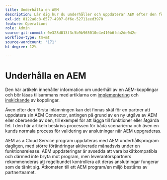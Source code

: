 ```yaml
---
title: Underhålla en AEM
description: Lär dig hur du underhåller och uppdaterar AEM efter den första överföringen.
exl-id: 8122a8c8-6577-4907-8f6e-52711eed3970
feature: Operations
role: Admin
source-git-commit: 0e328d013f3c5b9b965010e4e410b6fda2de042e
workflow-type: tm+mt
source-wordcount: '171'
ht-degree: 12%

---
```


Underhålla en AEM
============================

Den här artikeln innehåller information om underhåll av en AEM-kopplingar och bör läsas tillsammans med artiklarna om [implementering](implement.md) och [inskickande](submit.md) av kopplingar.

Även efter den första inlämningen kan det finnas skäl för en partner att uppdatera sin AEM Connector, antingen på grund av en ny utgåva av AEM eller oberoende av den, till exempel för att lägga till funktioner eller åtgärda fel. I den här artikeln beskrivs processen för båda scenarierna och även en kunds normala process för validering av anslutningar när AEM uppgraderas.

AEM as a Cloud Service program uppdateras med AEM underhållsprogram dagligen, med större förändringar aktiverade månadsvis under en funktionsrelease. AEM uppdateringar är avsedda att vara bakåtkompatibla och därmed inte bryta mot program, men leverantörspartners rekommenderas att regelbundet kontrollera att deras anslutningar fungerar som de tänkt sig. Åtkomsten till ett AEM program/en miljö bestäms av partnerteamet.
